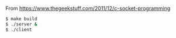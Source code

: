 From https://www.thegeekstuff.com/2011/12/c-socket-programming

```sh
$ make build
$ ./server &
$ ./client
```

